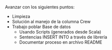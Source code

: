 Avanzar con los siguientes puntos:
- Limpieza
- Solución al manejo de la columna Crew
- Trabajo poblar Base de datos
  - Usando Scripts (generados desde Scala)
  - Sentencias INSERT INTO a través de librería
  - Documentar proceso en archivo README
